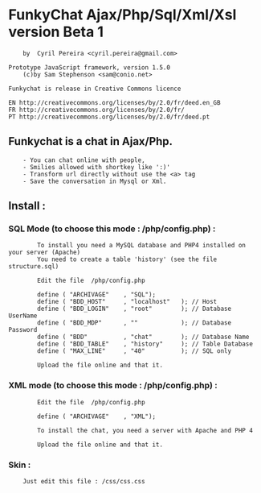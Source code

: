#	FunkyChat Ajax/Php/Sql/Xml/Xsl version Beta 1
		by  Cyril Pereira <cyril.pereira@gmail.com>

	Prototype JavaScript framework, version 1.5.0
    	(c)by Sam Stephenson <sam@conio.net>

    Funkychat is release in Creative Commons licence

    EN http://creativecommons.org/licenses/by/2.0/fr/deed.en_GB
    FR http://creativecommons.org/licenses/by/2.0/fr/
    PT http://creativecommons.org/licenses/by/2.0/fr/deed.pt

##	Funkychat is a chat in Ajax/Php.

		- You can chat online with people,
		- Smilies allowed with shortkey like ':)'
		- Transform url directly without use the <a> tag
		- Save the conversation in Mysql or Xml.
		
##	Install :

###		SQL Mode (to choose this mode  : /php/config.php) :

			To install you need a MySQL database and PHP4 installed on your server (Apache)
			You need to create a table 'history' (see the file structure.sql)

			Edit the file  /php/config.php

			define ( "ARCHIVAGE"	, "SQL");
			define ( "BDD_HOST" 	, "localhost"   ); // Host
			define ( "BDD_LOGIN"	, "root"		); // Database UserName
			define ( "BDD_MDP"  	, "" 			); // Database Password
			define ( "BDD"			, "chat"		); // Database Name
			define ( "BDD_TABLE"	, "history" 	); // Table Database
			define ( "MAX_LINE"		, "40"			); // SQL only

			Upload the file online and that it.

###		XML mode (to choose this mode  : /php/config.php) :

			Edit the file  /php/config.php

			define ( "ARCHIVAGE"	, "XML");

			To install the chat, you need a server with Apache and PHP 4

			Upload the file online and that it.

###		Skin :

		Just edit this file : /css/css.css
